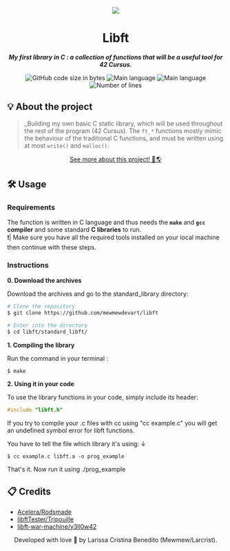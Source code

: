 <p align="center">
  <img src="https://user-images.githubusercontent.com/50052600/196072481-d6070db0-93aa-4d6a-a9c7-e014c04ec27f.png" />
</p>

<h1 align="center">
 Libft
</h1>

<p align="center">
	<b><i>My first library in C : a collection of functions that will be a useful tool for 42 Cursus.</i></b><br>
</p>

<p align="center">
	<img alt="GitHub code size in bytes" src="https://img.shields.io/github/languages/code-size/mewmewdevart/libft?color=6272a4" />
	<img alt="Main language" src="https://img.shields.io/github/languages/top/mewmewdevart/libft?color=6272a4"/>
	<img alt="Main language" src="https://img.shields.io/github/license/mewmewdevart/libft?color=6272a4"/>
	<img alt="Number of lines" src="https://img.shields.io/tokei/lines/github/mewmewdevart/libft?color=6576AA"/>
</p>

## 💡 About the project

> _Building my own basic C static library, which will be used throughout the rest of the program (42 Cursus). The ```ft_*``` functions mostly mimic the behaviour of the traditional C functions, and must be written using at most ```write()``` and ```malloc()```. 

<p align="center">
	<a href="src/README.md">See more about this project! 🚀🌎</a> 
</p>

## 🛠️ Usage

### Requirements

The function is written in C language and thus needs the **`make`** and **`gcc` compiler** and some standard **C libraries** to run. <br>
❗️| Make sure you have all the required tools installed on your local machine then continue with these steps.

### Instructions

**0. Download the archives**

Download the archives and go to the standard_library directory:

```bash
# Clone the repository
$ git clone https://github.com/mewmewdevart/libft
	
# Enter into the directory
$ cd libft/standard_libft/
```

**1. Compiling the library**

Run the command in your terminal :

```shell
$ make
```

**2. Using it in your code**

To use the library functions in your code, simply include its header:

```C
#include "libft.h"
```

If you try to compile your .c files with cc using "cc example.c" you will get an undefined symbol error for libft functions.

You have to tell the file which library it's using:  ↓
```shell
$ cc example.c libft.a -o prog_example
```
That's it. Now run it using ./prog_example

## 📋 Credits

* [Acelera/Rodsmade](https://github.com/rodsmade/Projets_42_SP/)
* [libftTester/Tripouille](https://github.com/Tripouille/libftTester)
* [libft-war-machine/y3ll0w42](https://github.com/y3ll0w42/libft-war-machine)

<p align="center"> Developed with love 💜 by Larissa Cristina Benedito (Mewmew/Larcrist). </p>
